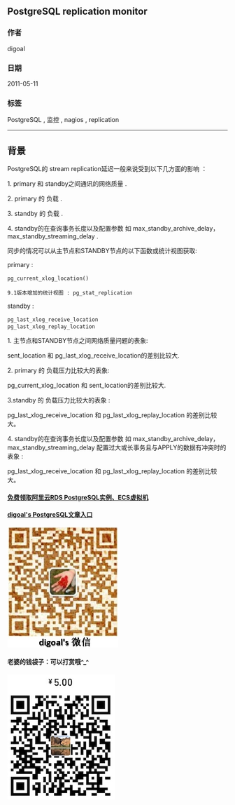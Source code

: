## PostgreSQL replication monitor  
            
### 作者                               
digoal                                
            
### 日期                                
2011-05-11                                                          
            
### 标签            
PostgreSQL , 监控 , nagios , replication                                 
            
----            
            
## 背景                          
PostgreSQL的 stream replication延迟一般来说受到以下几方面的影响 ：  
  
1\. primary 和 standby之间通讯的网络质量 .   
  
2\. primary 的 负载 .   
  
3\. standby 的 负载 .   
  
4\. standby的在查询事务长度以及配置参数 如 max_standby_archive_delay，max_standby_streaming_delay .   
  
同步的情况可以从主节点和STANDBY节点的以下函数或统计视图获取:  
  
primary :   
  
```  
pg_current_xlog_location()  
  
9.1版本增加的统计视图 : pg_stat_replication  
```  
  
standby :   
  
```  
pg_last_xlog_receive_location  
pg_last_xlog_replay_location  
```  
  
1\. 主节点和STANDBY节点之间网络质量问题的表象:  
  
sent_location 和 pg_last_xlog_receive_location的差别比较大.  
  
2\. primary 的 负载压力比较大的表象:  
  
pg_current_xlog_location 和 sent_location的差别比较大.  
  
3\.standby 的 负载压力比较大的表象 :   
  
pg_last_xlog_receive_location 和 pg_last_xlog_replay_location 的差别比较大。  
  
4\. standby的在查询事务长度以及配置参数 如 max_standby_archive_delay，max_standby_streaming_delay 配置过大或长事务且与APPLY的数据有冲突时的表象 :   
  
pg_last_xlog_receive_location 和 pg_last_xlog_replay_location 的差别比较大。  
                                                                                    
                                                                                            
                                                  
  
  
  
  
  
  
  
  
  
  
  
  
  
#### [免费领取阿里云RDS PostgreSQL实例、ECS虚拟机](https://free.aliyun.com/ "57258f76c37864c6e6d23383d05714ea")
  
  
#### [digoal's PostgreSQL文章入口](https://github.com/digoal/blog/blob/master/README.md "22709685feb7cab07d30f30387f0a9ae")
  
  
![digoal's weixin](../pic/digoal_weixin.jpg "f7ad92eeba24523fd47a6e1a0e691b59")
  
  
#### 老婆的钱袋子：可以打赏哦^_^  
![wife's weixin ds](../pic/wife_weixin_ds.jpg "acd5cce1a143ef1d6931b1956457bc9f")
  
